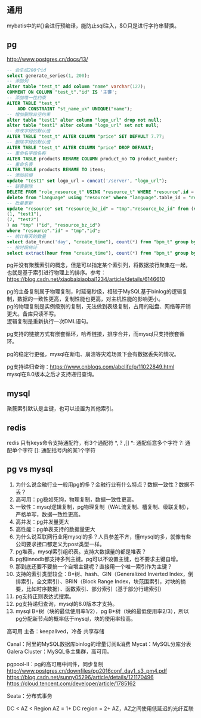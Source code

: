 ## 通用
mybatis中的#{}会进行预编译，能防止sql注入，${}只是进行字符串替换。

## pg
http://www.postgres.cn/docs/13/
```sql
-- 会生成200个id
select generate_series(1, 200);
-- 添加列
alter table "test_t" add column "name" varchar(127);
COMMENT ON COLUMN "test_t"."id" IS '主键';
-- 添加唯一性约束
ALTER TABLE "test_t"
    ADD CONSTRAINT "st_name_uk" UNIQUE("name");
-- 增加删除非空约束
alter table "test1" alter column "logo_url" drop not null;
alter table "test1" alter column "logo_url" set not null;
-- 修改字段的默认值
ALTER TABLE "test_t" ALTER COLUMN "price" SET DEFAULT 7.77;
-- 删除字段的默认值
ALTER TABLE "test_t" ALTER COLUMN "price" DROP DEFAULT;
-- 重命名字段名称
ALTER TABLE products RENAME COLUMN product_no TO product_number;
-- 重命名表
ALTER TABLE products RENAME TO items;
-- 添加前缀
update "test1" set logo_url = concat('/server', "logo_url");
-- 联表删除
DELETE FROM "role_resource_t" USING "resource_t" WHERE "resource".id = "role_resource"."resource_id" AND "resource"."app_id" = 'app1';
delete from "language" using "resource" where "language".table_id = "resource".id and "resource".id is null;
-- 批量更新
update "resource" set "resource_bz_id" = "tmp"."resource_bz_id" from (values
(1, "test1"),
(2, "test2")
) as "tmp" ("id", "resource_bz_id")
where "resource"."id" = "tmp"."id";
-- 统计每天的数量
select date_trunc('day', "create_time"), count(*) from "bpm_t" group by date_trunc('day', "create_time");
-- 按时段统计
select extract(hour from "create_time"), count(*) from "bpm_t" group by extract(hour from "create_time");
```
pg并没有聚簇索引的概念，但是可以指定某个索引列，将数据按行聚集在一起，也就是基于索引进行物理上的排序。参考：https://blog.csdn.net/xiaobaixiaobai1234/article/details/6146610  

pg的主备复制属于物理复制，时延毫秒级，相较于MySQL基于binlog的逻辑复制，数据的一致性更高，复制性能也更高，对主机性能的影响更小。  
pg的物理复制是实例级别的复制，无法做到表级复制，占用的磁盘、网络等开销更大。备库只读不写。  
逻辑复制是重新执行一次DML语句。

pg支持的链接方式有嵌套循环，哈希链接，排序合并，而mysql只支持嵌套循环。

pg的稳定行更强，mysql在断电、崩溃等灾难场景下会有数据丢失的情况。

pg支持递归查询：https://www.cnblogs.com/abclife/p/11022849.html  
mysql在8.0版本之后才支持递归查询。

## mysql
聚簇索引默认是主键，也可以设置为其他索引。

## redis
redis 只有keys命令支持通配符，有3个通配符 *, ? ,[]
*: 通配任意多个字符
?: 通配单个字符
[]: 通配括号内的某1个字符

## pg vs mysql
1. 为什么说金融行业一般用pg的多？金融行业有什么特点？数据一致性？数据不丢？
2. 高可用：pg稳如死狗，物理复制，数据一致性更高。
3. 一致性：mysql逻辑复制，pg物理复制（WAL流复制、槽复制、级联复制），严格单写，数据一致性更高。
4. 高并发：pg并发量更大
5. 高性能：pg单表支持的数据量更大
6. 为什么说互联网行业用mysql的多？人员参差不齐，懂mysql的多，就像有些公司要求接口都定义为post类型一样。
7. pg堆表，mysql索引组织表。支持大数据量的都是堆表？
8. pg和innodb都支持多列主键。pg可以不设置主键，也不要求主键自增。
9. 那到底还要不要搞一个自增主键呢？直接用一个唯一索引作为主键？
10. 支持的索引类型较全：B*树、hash、GIN（Generalized Inverted Index，倒排索引，全文索引）、BRIN（Block Range Index，块范围索引，对块的摘要，比如时序数据）、函数索引、部分索引（基于部分行建索引）
11. pg支持正则表达式搜索。
12. pg支持递归查询，mysql的8.0版本才支持。
13. mysql B+树（块的最低使用率1/2），pg B*树（块的最低使用率2/3），所以pg分配新节点的概率低于mysql，块的使用率较高。


高可用
主备：keepalived，冷备
共享存储

Canal：阿里的MySQL数据库binlog的增量订阅&消费
Mycat：MySQL分库分表
Galera Cluster：MySQL多主集群，高可用。

pgpool-II：pg的高可用中间件，同步复制
http://www.postgres.cn/downfiles/pg2016conf_day1_s3_pm4.pdf
https://blog.csdn.net/sunny05296/article/details/121170496
https://cloud.tencent.com/developer/article/1785162

Seata：分布式事务

DC < AZ < Region
AZ = 1+ DC
region = 2+ AZ，AZ之间使用低延迟的光纤互联